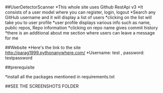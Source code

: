 ##UserDetectorScanner
*This whole site uses Github RestApi v3
*It consists of a user model where you can register, login, logout
*Search any GitHub username and it will display a list of users
*clicking on the list will take you to user profile
*user profile displays various info such as name, public repos, Repo information
*clicking on repo name gives commit history
*there is an additional about me section where users can leave a message for me

##Website
*Here's the link to the site http://parag1999.pythonanywhere.com/
*Username: test , password: testpassword

##prerequisite

*install all the packages mentioned in requirements.txt

##SEE THE SCREENSHOTS FOLDER
